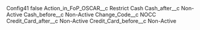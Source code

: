 <?xml version="1.0" encoding="UTF-8"?>
<CustomMetadata xmlns="http://soap.sforce.com/2006/04/metadata" xmlns:xsi="http://www.w3.org/2001/XMLSchema-instance" xmlns:xsd="http://www.w3.org/2001/XMLSchema">
    <label>Config41</label>
    <protected>false</protected>
    <values>
        <field>Action_in_FoP_OSCAR__c</field>
        <value xsi:type="xsd:string">Restrict Cash</value>
    </values>
    <values>
        <field>Cash_after__c</field>
        <value xsi:type="xsd:string">Non-Active</value>
    </values>
    <values>
        <field>Cash_before__c</field>
        <value xsi:type="xsd:string">Non-Active</value>
    </values>
    <values>
        <field>Change_Code__c</field>
        <value xsi:type="xsd:string">NOCC</value>
    </values>
    <values>
        <field>Credit_Card_after__c</field>
        <value xsi:type="xsd:string">Non-Active</value>
    </values>
    <values>
        <field>Credit_Card_before__c</field>
        <value xsi:type="xsd:string">Non-Active</value>
    </values>
</CustomMetadata>
